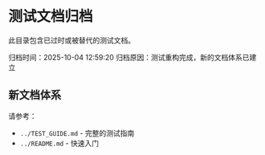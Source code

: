 # 测试文档归档

此目录包含已过时或被替代的测试文档。

归档时间：2025-10-04 12:59:20
归档原因：测试重构完成，新的文档体系已建立

## 新文档体系

请参考：

- `../TEST_GUIDE.md` - 完整的测试指南
- `../README.md` - 快速入门
